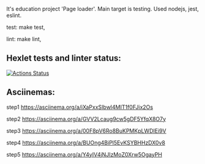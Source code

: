 It's education project 'Page loader'. Main target is testing. Used nodejs, jest, eslint.

test: make test,

lint: make lint,

## Hexlet tests and linter status:
[![Actions Status](https://github.com/loukianen/frontent-testing-react-project-lvl1/workflows/hexlet-check/badge.svg)](https://github.com/loukianen/frontent-testing-react-project-lvl1/actions)

## Asciinemas:
step1
https://asciinema.org/a/iXaPxxSIbwl4MIT1f0FJix2Os

step2
https://asciinema.org/a/GVV2Lcaug9cw5gDF5YfqX8O7y

step3
https://asciinema.org/a/00F8pV6Ro8BuKPMKpLWDIEi9V

step4
https://asciinema.org/a/BUOng4BiPl5EvKSYBHHzDX0v8

step5
https://asciinema.org/a/Y4yIV4jNJIzMoZ0Xrw5OgayPH
